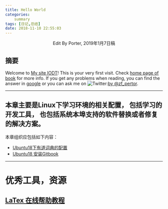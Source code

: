 ```yaml
---
title: Hello World
categories:      
    summary    
tags: [日记,总结]
date: 2018-11-10 22:55:03
---
```


<center> Edit By Porter, 2019年1月7日稿 </center>

## 摘要

Welcome to [My site IODT](http://index.porterpan.top/)! This is your very first visit. Check [home page of book](https://porter.gitbook.io/deep-learning-series/) for more info. If you get any problems when reading, you can find the answer in [google](https://www.google.com) or you can ask me on ![Twitter](https://abs.twimg.com/favicons/favicon.ico):[by @zf_pertor](https://twitter.com/zf_pertor?lang=en).

<!-- more -->

------------------

## 本章主要是Linux下学习环境的相关配置， 包括学习的开发工具， 也包括系统本埠支持的软件替换或者修复的解决方案。
本章组织应包括如下内容：

* [Ubuntu18下有道词典的配置](./Ubuntu18下有道词典的配置.md)
* [Ubuntu18 安装Gitbook](./Ubuntu18安装Gitbook.md)


----------

# 优秀工具，资源

## [LaTex 在线帮助教程](www.ctex.org/OnlineDocuments)


